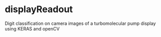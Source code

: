 # displayReadout
Digit classification on camera images of a turbomolecular pump display using KERAS and openCV

